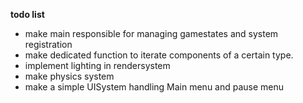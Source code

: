 **todo list**

- make main responsible for managing gamestates and system registration
- make dedicated function to iterate components of a certain type.
- implement lighting in rendersystem
- make physics system
- make a simple UISystem handling Main menu and pause menu
